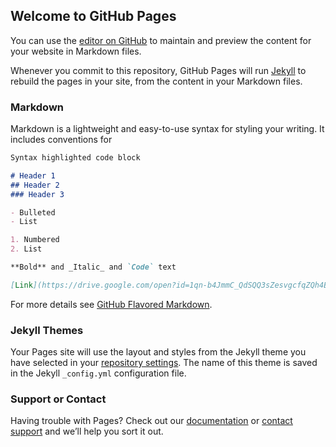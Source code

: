 ## Welcome to GitHub Pages

You can use the [editor on GitHub](https://github.com/iJustGotIn/iJustGotOnline/edit/master/README.md) to maintain and preview the content for your website in Markdown files.

Whenever you commit to this repository, GitHub Pages will run [Jekyll](https://jekyllrb.com/) to rebuild the pages in your site, from the content in your Markdown files.

### Markdown

Markdown is a lightweight and easy-to-use syntax for styling your writing. It includes conventions for

```markdown
Syntax highlighted code block

# Header 1
## Header 2
### Header 3

- Bulleted
- List

1. Numbered
2. List

**Bold** and _Italic_ and `Code` text

[Link](https://drive.google.com/open?id=1qn-b4JmmC_QdSQQ3sZesvgcfqZQh4B7oCw) and ![Image](https://drive.google.com/open?id=1qn-b4JmmC_QdSQQ3sZesvgcfqZQh4B7oCw)
```

For more details see [GitHub Flavored Markdown](https://guides.github.com/features/mastering-markdown/).

### Jekyll Themes

Your Pages site will use the layout and styles from the Jekyll theme you have selected in your [repository settings](https://github.com/iJustGotIn/iJustGotOnline/settings). The name of this theme is saved in the Jekyll `_config.yml` configuration file.

### Support or Contact

Having trouble with Pages? Check out our [documentation](https://help.github.com/categories/github-pages-basics/) or [contact support](https://github.com/contact) and we’ll help you sort it out.
